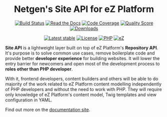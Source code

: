 <h1 align="center">Netgen's Site API for eZ Platform</h1>

<div align="center">

[![Build Status](https://img.shields.io/travis/netgen/ezplatform-site-api.svg?style=flat-square)](https://travis-ci.org/netgen/ezplatform-site-api)
[![Read the Docs](https://img.shields.io/readthedocs/pip.svg?style=flat-square)](https://docs.netgen.io/projects/site-api/en/latest/)
[![Code Coverage](https://img.shields.io/codecov/c/github/netgen/ezplatform-site-api.svg?style=flat-square)](https://codecov.io/gh/netgen/ezplatform-site-api)
[![Quality Score](https://img.shields.io/scrutinizer/g/netgen/ezplatform-site-api.svg?style=flat-square)](https://scrutinizer-ci.com/g/netgen/ezplatform-site-api)
[![Downloads](https://img.shields.io/packagist/dt/netgen/ezplatform-site-api.svg?style=flat-square)](https://packagist.org/packages/netgen/ezplatform-site-api)

</div>

<div align="center">

[![Latest stable](https://img.shields.io/packagist/v/netgen/ezplatform-site-api.svg?style=flat-square)](https://packagist.org/packages/netgen/ezplatform-site-api)
[![License](https://img.shields.io/github/license/netgen/ezplatform-site-api.svg?style=flat-square)](https://packagist.org/packages/netgen/ezplatform-site-api)
[![PHP](https://img.shields.io/badge/php-%3E%3D%205.6-8892BF.svg?style=flat-square)](https://secure.php.net/)
[![eZ](https://img.shields.io/badge/eZ%20Platform-%3E%3D%201.0-EF5B2F.svg?style=flat-square)](https://ezplatform.com/)

</div>

**Site API** is a lightweight layer built on top of eZ Platform's **Repository API**. It's purpose
is to solve common use cases, remove boilerplate code and provide better **developer experience**
for building websites. It will lower the entry barrier for newcomers and open most of the
development process to **roles other than PHP developer**.

With it, frontend developers, content builders and others will be able to do majority of the work
related to eZ Platform content modelling independently of PHP developers and without the need to
work with PHP. They will require only knowledge of eZ Platform's content model, Twig templates and
view configuration in YAML.

Find out more on the [documentation site](https://docs.netgen.io/projects/site-api).
